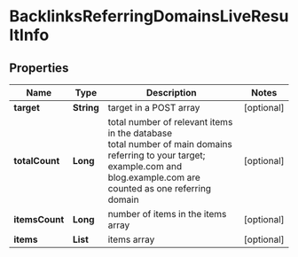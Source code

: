 # BacklinksReferringDomainsLiveResultInfo


## Properties

| Name | Type | Description | Notes |
|------------ | ------------- | ------------- | -------------|
**target** | **String** | target in a POST array |[optional]|
**totalCount** | **Long** | total number of relevant items in the database<br>total number of main domains referring to your target;<br>example.com and blog.example.com are counted as one referring domain |[optional]|
**itemsCount** | **Long** | number of items in the items array |[optional]|
**items** | **List<BacklinksReferringDomainsLiveItem>** | items array |[optional]|